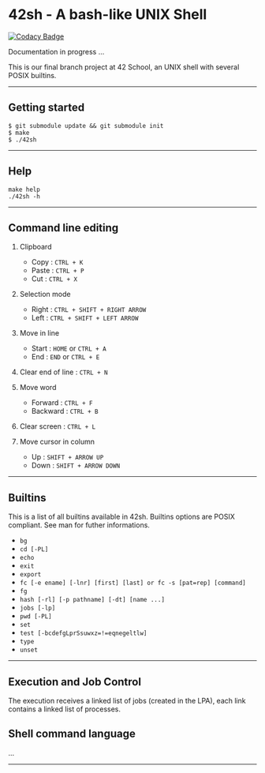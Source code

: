# 42sh - A bash-like UNIX Shell
[![Codacy Badge](https://api.codacy.com/project/badge/Grade/3b06508057f24125af6d991b9f25f021)](https://app.codacy.com/manual/acuD1/42sh?utm_source=github.com&utm_medium=referral&utm_content=acuD1/42sh&utm_campaign=Badge_Grade_Dashboard)

Documentation in progress ...

This is our final branch project at 42 School, an UNIX shell with several POSIX builtins.

---

## Getting started

```
$ git submodule update && git submodule init
$ make
$ ./42sh
```
***

## Help

```
make help
./42sh -h
```

***

## Command line editing

1.  Clipboard
    -   Copy : ```CTRL + K```
    -   Paste : ```CTRL + P```
    -   Cut : ```CTRL + X```

2.  Selection mode
    -   Right : ```CTRL + SHIFT + RIGHT ARROW```
    -   Left : ```CTRL + SHIFT + LEFT ARROW```

3.  Move in line
    -    Start : ```HOME``` or ```CTRL + A```
    -    End : ```END``` or ```CTRL + E```

4.  Clear end of line : ```CTRL + N```

5.  Move word
    -    Forward : ```CTRL + F```
    -    Backward : ```CTRL + B```

6.  Clear screen : ```CTRL + L```

7.  Move cursor in column
    -    Up : ```SHIFT + ARROW UP```
    -    Down : ```SHIFT + ARROW DOWN```

***

## Builtins

This is a list of all builtins available in 42sh. Builtins options are POSIX compliant. See man for futher informations.

*  ```bg```
*  ```cd [-PL]```
*  ```echo```
*  ```exit```
*  ```export```
*  ```fc [-e ename] [-lnr] [first] [last] or fc -s [pat=rep] [command]```
*  ```fg```
*  ```hash [-rl] [-p pathname] [-dt] [name ...]```
*  ```jobs [-lp]```
*  ```pwd [-PL]```
*  ```set```
*  ```test [-bcdefgLprSsuwxz=!=eqnegeltlw]```
*  ```type```
*  ```unset```

***

## Execution and Job Control

The execution receives a linked list of jobs (created in the LPA), each link contains a linked list of processes.


## Shell command language

...

***

